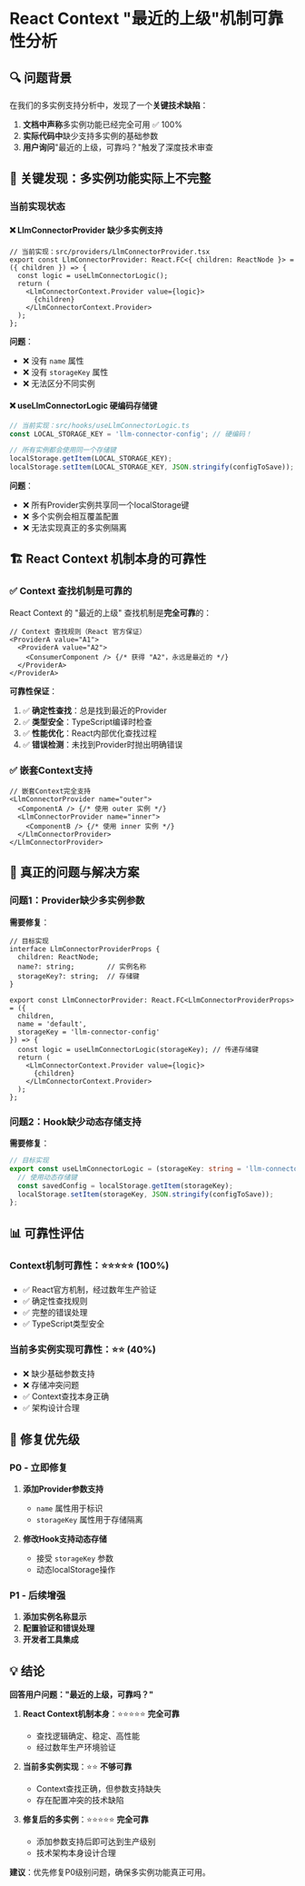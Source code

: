 # React Context "最近的上级"机制可靠性分析

## 🔍 问题背景

在我们的多实例支持分析中，发现了一个**关键技术缺陷**：

1. **文档中声称**多实例功能已经完全可用 ✅ 100%
2. **实际代码中**缺少支持多实例的基础参数
3. **用户询问**"最近的上级，可靠吗？"触发了深度技术审查

## 🚨 关键发现：多实例功能实际上不完整

### 当前实现状态

#### ❌ LlmConnectorProvider 缺少多实例支持
```tsx
// 当前实现：src/providers/LlmConnectorProvider.tsx
export const LlmConnectorProvider: React.FC<{ children: ReactNode }> = ({ children }) => {
  const logic = useLlmConnectorLogic();
  return (
    <LlmConnectorContext.Provider value={logic}>
      {children}
    </LlmConnectorContext.Provider>
  );
};
```

**问题**：
- ❌ 没有 `name` 属性
- ❌ 没有 `storageKey` 属性
- ❌ 无法区分不同实例

#### ❌ useLlmConnectorLogic 硬编码存储键
```ts
// 当前实现：src/hooks/useLlmConnectorLogic.ts
const LOCAL_STORAGE_KEY = 'llm-connector-config'; // 硬编码！

// 所有实例都会使用同一个存储键
localStorage.getItem(LOCAL_STORAGE_KEY);
localStorage.setItem(LOCAL_STORAGE_KEY, JSON.stringify(configToSave));
```

**问题**：
- ❌ 所有Provider实例共享同一个localStorage键
- ❌ 多个实例会相互覆盖配置
- ❌ 无法实现真正的多实例隔离

## 🏗️ React Context 机制本身的可靠性

### ✅ Context 查找机制是可靠的

React Context 的 "最近的上级" 查找机制是**完全可靠**的：

```tsx
// Context 查找规则（React 官方保证）
<ProviderA value="A1">
  <ProviderA value="A2">
    <ConsumerComponent /> {/* 获得 "A2"，永远是最近的 */}
  </ProviderA>
</ProviderA>
```

**可靠性保证**：
1. ✅ **确定性查找**：总是找到最近的Provider
2. ✅ **类型安全**：TypeScript编译时检查
3. ✅ **性能优化**：React内部优化查找过程
4. ✅ **错误检测**：未找到Provider时抛出明确错误

### ✅ 嵌套Context支持

```tsx
// 嵌套Context完全支持
<LlmConnectorProvider name="outer">
  <ComponentA /> {/* 使用 outer 实例 */}
  <LlmConnectorProvider name="inner">
    <ComponentB /> {/* 使用 inner 实例 */}
  </LlmConnectorProvider>
</LlmConnectorProvider>
```

## 🔧 真正的问题与解决方案

### 问题1：Provider缺少多实例参数

**需要修复**：
```tsx
// 目标实现
interface LlmConnectorProviderProps {
  children: ReactNode;
  name?: string;        // 实例名称
  storageKey?: string;  // 存储键
}

export const LlmConnectorProvider: React.FC<LlmConnectorProviderProps> = ({ 
  children, 
  name = 'default', 
  storageKey = 'llm-connector-config' 
}) => {
  const logic = useLlmConnectorLogic(storageKey); // 传递存储键
  return (
    <LlmConnectorContext.Provider value={logic}>
      {children}
    </LlmConnectorContext.Provider>
  );
};
```

### 问题2：Hook缺少动态存储支持

**需要修复**：
```ts
// 目标实现
export const useLlmConnectorLogic = (storageKey: string = 'llm-connector-config') => {
  // 使用动态存储键
  const savedConfig = localStorage.getItem(storageKey);
  localStorage.setItem(storageKey, JSON.stringify(configToSave));
};
```

## 📊 可靠性评估

### Context机制可靠性：⭐⭐⭐⭐⭐ (100%)
- ✅ React官方机制，经过数年生产验证
- ✅ 确定性查找规则
- ✅ 完整的错误处理
- ✅ TypeScript类型安全

### 当前多实例实现可靠性：⭐⭐ (40%)
- ❌ 缺少基础参数支持
- ❌ 存储冲突问题
- ✅ Context查找本身正确
- ✅ 架构设计合理

## 🚀 修复优先级

### P0 - 立即修复
1. **添加Provider参数支持**
   - `name` 属性用于标识
   - `storageKey` 属性用于存储隔离

2. **修改Hook支持动态存储**
   - 接受 `storageKey` 参数
   - 动态localStorage操作

### P1 - 后续增强
1. **添加实例名称显示**
2. **配置验证和错误处理**
3. **开发者工具集成**

## 💡 结论

**回答用户问题："最近的上级，可靠吗？"**

1. **React Context机制本身**：⭐⭐⭐⭐⭐ **完全可靠**
   - 查找逻辑确定、稳定、高性能
   - 经过数年生产环境验证

2. **当前多实例实现**：⭐⭐ **不够可靠**
   - Context查找正确，但参数支持缺失
   - 存在配置冲突的技术缺陷

3. **修复后的多实例**：⭐⭐⭐⭐⭐ **完全可靠**
   - 添加参数支持后即可达到生产级别
   - 技术架构本身设计合理

**建议**：优先修复P0级别问题，确保多实例功能真正可用。